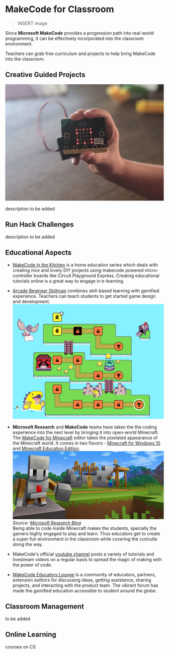 # MakeCode for Classroom

> INSERT image

Since **Microsoft MakeCode** provides a progression path into real-world programming, it can be effectively incorporated into the classroom environment.

Teachers can grab free curriculum and projects to help bring MakeCode into the classroom.

## Creative Guided Projects

![Micro:Bit](../../assets/microbit.jpg)

description to be added

## Run Hack Challenges

description to be added

## Educational Aspects

- [MakeCode in the Kitchen](https://youtube.com/playlist?list=PLMMBk9hE-SerWvHZva9o9RFpGk2aY6d40) is a home education series which deals with creating nice and lovely DIY projects using makecode powered micro-controller boards like Circuit Playground Express. Creating educational tutorials online is a great way to engage in e-learning.

- [Arcade Beginner Skillmap](https://arcade.makecode.com/--skillmap#beginner) combines skill-based learning with gamified experience. Teachers can teach students to get started game design and development. ![Arcade-Skillmap](../../assets/arcade-skillmap.jpg)

- **Microsoft Research** and **MakeCode** teams have taken the the coding experience into the next level by bringing it into open-world Minecraft. The [MakeCode for Minecraft](https://minecraft.makecode.com/) editor takes the pixelated appearance of the Minecraft world. It comes in two flavors - [Minecraft for Windows 10](https://www.microsoft.com/en-us/store/p/minecraft-for-windows-10/9nblggh2jhxj) and [Minecraft Education Edition](https://education.minecraft.net/). ![MakeCode-for-Minecraft](../../assets/makecode-for-minecraft.jpg)
  <em> Source: [Microsoft Research Blog](https://www.microsoft.com/en-us/research/blog/code-minecraft/) </em> <br> Being able to code inside Minecraft makes the students, specially the gamers highly engaged to play and learn. Thus educators get to create a super fun environment in the classroom while covering the curiculla along the way.

- MakeCode's official [youtube channel](https://www.youtube.com/c/MicrosoftMakeCode/) posts a variety of tutorials and livestream videos on a regular basis to spread the magic of making with the power of code.

- [MakeCode Educators Lounge](http://aka.ms/EducatorsLounge) is a community of educators, partners, extension authors for discussing ideas, getting assistance, sharing projects, and interacting with the product team. The vibrant forum has made the gamified education accessible to student around the globe.

## Classroom Management

to be added

## Online Learning

courses on CS
